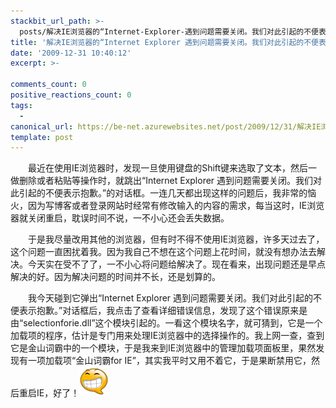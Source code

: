 ```yaml
---
stackbit_url_path: >-
  posts/解决IE浏览器的“Internet-Explorer-遇到问题需要关闭。我们对此引起的不便表示抱歉。”问题
title: '解决IE浏览器的“Internet Explorer 遇到问题需要关闭。我们对此引起的不便表示抱歉。”问题'
date: '2009-12-31 10:40:12'
excerpt: >-
  
comments_count: 0
positive_reactions_count: 0
tags: 
  - 
canonical_url: https://be-net.azurewebsites.net/post/2009/12/31/解决IE浏览器的“Internet-Explorer-遇到问题需要关闭。我们对此引起的不便表示抱歉。”问题
template: post
---
```

<div style="text-indent: 2em"><p>最近在使用IE浏览器时，发现一旦使用键盘的Shift键来选取了文本，然后一做删除或者粘贴等操作时，就跳出“Internet Explorer 遇到问题需要关闭。我们对此引起的不便表示抱歉。”的对话框。一连几天都出现这样的问题后，我非常的恼火，因为写博客或者登录网站时经常有修改输入的内容的需求，每当这时，IE浏览器就关闭重启，耽误时间不说，一不小心还会丢失数据。</p><p>于是我尽量改用其他的浏览器，但有时不得不使用IE浏览器，许多天过去了，这个问题一直困扰着我。因为我自己不想在这个问题上花时间，就没有想办法去解决。今天实在受不了了，一不小心将问题给解决了。现在看来，出现问题还是早点解决的好。因为解决问题的时间并不长，还是划算的。</p><p>我今天碰到它弹出“Internet Explorer 遇到问题需要关闭。我们对此引起的不便表示抱歉。”对话框后，我点击了查看详细错误信息，发现了这个错误原来是由“selectionforie.dll”这个模块引起的。一看这个模块名字，就可猜到，它是一个加载项的程序，估计是专门用来处理IE浏览器中的选择操作的。我上网一查，查到它是金山词霸中的一个模块，于是我来到IE浏览器中的管理加载项面板里，果然发现有一项加载项“金山词霸for IE”，其实我平时又用不着它，于是果断禁用它，然后重启IE，好了！<img alt="" src="https://raw.githubusercontent.com/Jeff-Tian/blogengine.net/master/Source/BlogEngine/BlogEngine.NET/App_Data/files/image_374.png"></p></div><p>&nbsp;</p>